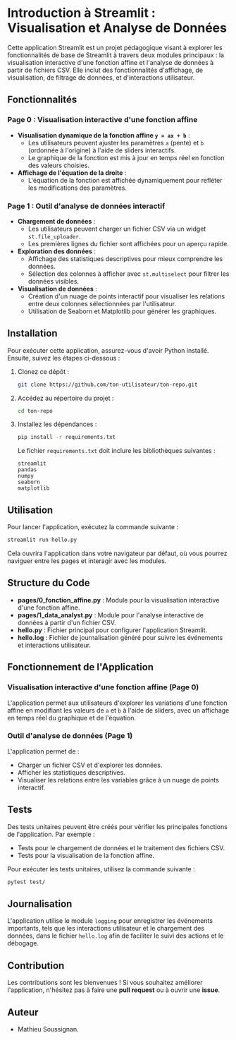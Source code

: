 # Introduction à Streamlit : Visualisation et Analyse de Données

Cette application Streamlit est un projet pédagogique visant à explorer les fonctionnalités de base de Streamlit à travers deux modules principaux : la visualisation interactive d'une fonction affine et l'analyse de données à partir de fichiers CSV. Elle inclut des fonctionnalités d'affichage, de visualisation, de filtrage de données, et d'interactions utilisateur.

## Fonctionnalités

### Page 0 : Visualisation interactive d'une fonction affine

- **Visualisation dynamique de la fonction affine `y = ax + b`** :
  - Les utilisateurs peuvent ajuster les paramètres `a` (pente) et `b` (ordonnée à l'origine) à l'aide de sliders interactifs.
  - Le graphique de la fonction est mis à jour en temps réel en fonction des valeurs choisies.
- **Affichage de l'équation de la droite** :
  - L'équation de la fonction est affichée dynamiquement pour refléter les modifications des paramètres.

### Page 1 : Outil d'analyse de données interactif

- **Chargement de données** :
  - Les utilisateurs peuvent charger un fichier CSV via un widget `st.file_uploader`.
  - Les premières lignes du fichier sont affichées pour un aperçu rapide.
- **Exploration des données** :
  - Affichage des statistiques descriptives pour mieux comprendre les données.
  - Sélection des colonnes à afficher avec `st.multiselect` pour filtrer les données visibles.
- **Visualisation de données** :
  - Création d'un nuage de points interactif pour visualiser les relations entre deux colonnes sélectionnées par l'utilisateur.
  - Utilisation de Seaborn et Matplotlib pour générer les graphiques.

## Installation

Pour exécuter cette application, assurez-vous d'avoir Python installé. Ensuite, suivez les étapes ci-dessous :

1. Clonez ce dépôt :
   ```bash
   git clone https://github.com/ton-utilisateur/ton-repo.git
   ```

2. Accédez au répertoire du projet :
   ```bash
   cd ton-repo
   ```

3. Installez les dépendances :
   ```bash
   pip install -r requirements.txt
   ```

   Le fichier `requirements.txt` doit inclure les bibliothèques suivantes :
   ```text
   streamlit
   pandas
   numpy
   seaborn
   matplotlib
   ```

## Utilisation

Pour lancer l'application, exécutez la commande suivante :
   ```bash
   streamlit run hello.py
   ```
Cela ouvrira l'application dans votre navigateur par défaut, où vous pourrez naviguer entre les pages et interagir avec les modules.

## Structure du Code

- **pages/0_fonction_affine.py** : Module pour la visualisation interactive d'une fonction affine.
- **pages/1_data_analyst.py** : Module pour l'analyse interactive de données à partir d'un fichier CSV.
- **hello.py** : Fichier principal pour configurer l'application Streamlit.
- **hello.log** : Fichier de journalisation généré pour suivre les événements et interactions utilisateur.

## Fonctionnement de l'Application

### Visualisation interactive d'une fonction affine (Page 0)

L'application permet aux utilisateurs d'explorer les variations d'une fonction affine en modifiant les valeurs de `a` et `b` à l'aide de sliders, avec un affichage en temps réel du graphique et de l'équation.

### Outil d'analyse de données (Page 1)

L'application permet de :
- Charger un fichier CSV et d'explorer les données.
- Afficher les statistiques descriptives.
- Visualiser les relations entre les variables grâce à un nuage de points interactif.

## Tests

Des tests unitaires peuvent être créés pour vérifier les principales fonctions de l'application. Par exemple :
- Tests pour le chargement de données et le traitement des fichiers CSV.
- Tests pour la visualisation de la fonction affine.

Pour exécuter les tests unitaires, utilisez la commande suivante :

```bash
pytest test/
```

## Journalisation

L'application utilise le module `logging` pour enregistrer les événements importants, tels que les interactions utilisateur et le chargement des données, dans le fichier `hello.log` afin de faciliter le suivi des actions et le débogage.

## Contribution

Les contributions sont les bienvenues ! Si vous souhaitez améliorer l'application, n'hésitez pas à faire une **pull request** ou à ouvrir une **issue**.

## Auteur

- Mathieu Soussignan.